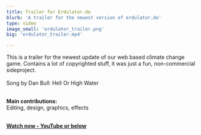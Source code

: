 ```yaml
---
title: Trailer for Erdulator.de 
blurb: 'A trailer for the newest version of erdulator.de'
type: video
image_small: 'erdulator_trailer.png'
big: 'erdulator_trailer.mp4'

---
```


This is a trailer for the newest update of our web based climate change game. Contains a lot of copyrighted stuff, it was just a fun, non-commercial sideproject. <br /><br />Song by Dan Bull: Hell Or High Water  <br /><br />

**Main contributions:** <br />Editing, design, graphics, effects<br /><br />

[**Watch now - YouTube or below**](https://www.youtube.com/watch?v=vu1xEW2fL38)